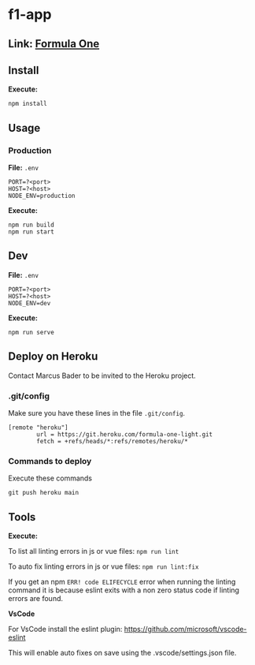 # f1-app
## Link: [Formula One](https://forumula-one.herokuapp.com/home)

## Install
**Execute:**
```
npm install
```

## Usage
### Production
**File:** `.env`
```
PORT=?<port>
HOST=?<host>
NODE_ENV=production
```
**Execute:**
```
npm run build
npm run start
```

## Dev
**File:** `.env`

```
PORT=?<port>
HOST=?<host>
NODE_ENV=dev
```

**Execute:**
```
npm run serve
```

## Deploy on Heroku

Contact Marcus Bader to be invited to the Heroku project.

### .git/config

Make sure you have these lines in the file `.git/config`.

```
[remote "heroku"]
        url = https://git.heroku.com/formula-one-light.git
        fetch = +refs/heads/*:refs/remotes/heroku/*
```

### Commands to deploy

Execute these commands

`git push heroku main`


## Tools
**Execute:**

To list all linting errors in js or vue files: ```npm run lint```

To auto fix linting errors in js or vue files: ```npm run lint:fix```

If you get an npm ```ERR! code ELIFECYCLE``` error when running the linting command it is because eslint exits with a non zero status code if linting errors are found.

**VsCode**

For VsCode install the eslint plugin: https://github.com/microsoft/vscode-eslint

This will enable auto fixes on save using the .vscode/settings.json file.

